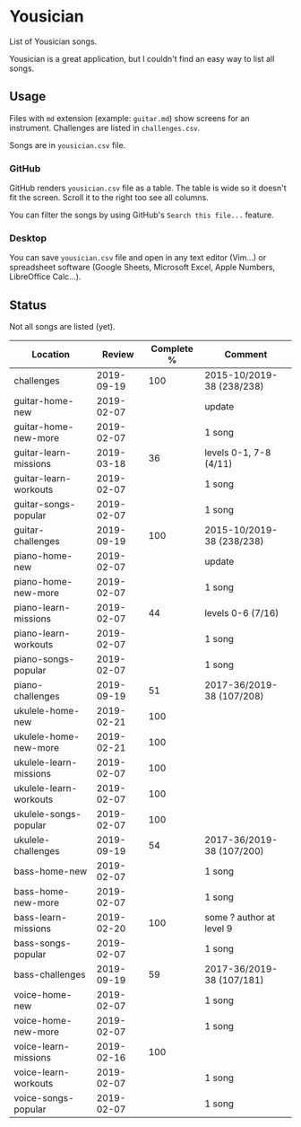 # Yousician

List of Yousician songs.

Yousician is a great application, but I couldn't find an easy way to list all
songs.

## Usage

Files with `md` extension (example: `guitar.md`) show screens for an
instrument. Challenges are listed in `challenges.csv`.

Songs are in `yousician.csv` file.

### GitHub

GitHub renders `yousician.csv` file as a table. The table is wide so it doesn't
fit the screen. Scroll it to the right too see all columns.

You can filter the songs by using GitHub's `Search this file...` feature.

### Desktop

You can save `yousician.csv` file and open in any text editor (Vim...) or
spreadsheet software (Google Sheets, Microsoft Excel, Apple Numbers,
LibreOffice Calc...).

## Status

Not all songs are listed (yet).

| Location               | Review     | Complete % | Comment                     |
| ---------------------- | ---------- | ---------- | --------------------------- |
| challenges             | 2019-09-19 | 100        | 2015-10/2019-38 (238/238)   |
| guitar-home-new        | 2019-02-07 |            | update                      |
| guitar-home-new-more   | 2019-02-07 |            | 1 song                      |
| guitar-learn-missions  | 2019-03-18 |  36        | levels 0-1, 7-8 (4/11)      |
| guitar-learn-workouts  | 2019-02-07 |            | 1 song                      |
| guitar-songs-popular   | 2019-02-07 |            | 1 song                      |
| guitar-challenges      | 2019-09-19 | 100        | 2015-10/2019-38 (238/238)   |
| piano-home-new         | 2019-02-07 |            | update                      |
| piano-home-new-more    | 2019-02-07 |            | 1 song                      |
| piano-learn-missions   | 2019-02-07 |  44        | levels 0-6 (7/16)           |
| piano-learn-workouts   | 2019-02-07 |            | 1 song                      |
| piano-songs-popular    | 2019-02-07 |            | 1 song                      |
| piano-challenges       | 2019-09-19 |  51        | 2017-36/2019-38 (107/208)   |
| ukulele-home-new       | 2019-02-21 | 100        |                             |
| ukulele-home-new-more  | 2019-02-21 | 100        |                             |
| ukulele-learn-missions | 2019-02-07 | 100        |                             |
| ukulele-learn-workouts | 2019-02-07 | 100        |                             |
| ukulele-songs-popular  | 2019-02-07 | 100        |                             |
| ukulele-challenges     | 2019-09-19 |  54        | 2017-36/2019-38 (107/200)   |
| bass-home-new          | 2019-02-07 |            | 1 song                      |
| bass-home-new-more     | 2019-02-07 |            | 1 song                      |
| bass-learn-missions    | 2019-02-20 | 100        | some ? author at level 9    |
| bass-songs-popular     | 2019-02-07 |            | 1 song                      |
| bass-challenges        | 2019-09-19 |  59        | 2017-36/2019-38 (107/181)   |
| voice-home-new         | 2019-02-07 |            | 1 song                      |
| voice-home-new-more    | 2019-02-07 |            | 1 song                      |
| voice-learn-missions   | 2019-02-16 | 100        |                             |
| voice-learn-workouts   | 2019-02-07 |            | 1 song                      |
| voice-songs-popular    | 2019-02-07 |            | 1 song                      |
